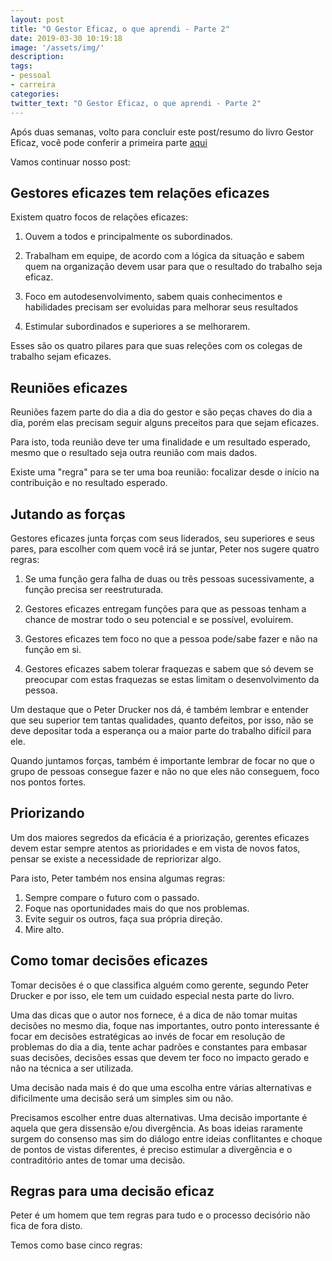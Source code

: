 ```yaml
---
layout: post
title: "O Gestor Eficaz, o que aprendi - Parte 2"
date: 2019-03-30 10:19:18
image: '/assets/img/'
description:
tags:
- pessoal
- carreira
categories:
twitter_text: "O Gestor Eficaz, o que aprendi - Parte 2"
---
```


Após duas semanas, volto para concluir este post/resumo do livro Gestor Eficaz, você pode conferir a primeira parte [aqui](https://caio.dev/gestor-eficaz/)

Vamos continuar nosso post:

## Gestores eficazes tem relações eficazes

Existem quatro focos de relações eficazes:

1. Ouvem a todos e principalmente os subordinados.

2. Trabalham em equipe, de acordo com a lógica da situação e sabem quem na organização devem usar para que o resultado do trabalho seja eficaz.

3. Foco em autodesenvolvimento, sabem quais conhecimentos e habilidades precisam ser evoluidas para melhorar seus resultados

4. Estimular subordinados e superiores a se melhorarem.

Esses são os quatro pilares para que suas releções com os colegas de trabalho sejam eficazes.

## Reuniões eficazes

Reuniões fazem parte do dia a dia do gestor e são peças chaves do dia a dia, porém elas precisam seguir alguns preceitos para que sejam eficazes.

Para isto, toda reunião deve ter uma finalidade e um resultado esperado, mesmo que o resultado seja outra reunião com mais dados.

Existe uma "regra" para se ter uma boa reunião: focalizar desde o início na contribuição e no resultado esperado.

## Jutando as forças

Gestores eficazes junta forças com seus liderados, seu superiores e seus pares, para escolher com quem você irá se juntar, Peter nos sugere quatro regras:

1. Se uma função gera falha de duas ou três pessoas sucessivamente, a função precisa ser reestruturada.

2. Gestores eficazes entregam funções para que as pessoas tenham a chance de mostrar todo o seu potencial e se possível, evoluirem.

3. Gestores eficazes tem foco no que a pessoa pode/sabe fazer e não na função em si.

4. Gestores eficazes sabem tolerar fraquezas e sabem que só devem se preocupar com estas fraquezas se estas limitam o desenvolvimento da pessoa.

Um destaque que o Peter Drucker nos dá, é também lembrar e entender que seu superior tem tantas qualidades, quanto defeitos, por isso, não se deve depositar toda a esperança ou a maior parte do trabalho difícil para ele.

Quando juntamos forças, também é importante lembrar de focar no que o grupo de pessoas consegue fazer e não no que eles não conseguem, foco nos pontos fortes.

## Priorizando

Um dos maiores segredos da eficácia é a priorização, gerentes eficazes devem estar sempre atentos as prioridades e em vista de novos fatos, pensar se existe a necessidade de repriorizar algo.

Para isto, Peter também nos ensina algumas regras:

1. Sempre compare o futuro com o passado.
2. Foque nas oportunidades mais do que nos problemas.
3. Evite seguir os outros, faça sua própria direção.
4. Mire alto.

## Como tomar decisões eficazes

Tomar decisões é o que classifica alguém como gerente, segundo Peter Drucker e por isso, ele tem um cuidado especial nesta parte do livro.

Uma das dicas que o autor nos fornece, é a dica de não tomar muitas decisões no mesmo dia, foque nas importantes, outro ponto interessante é focar em decisões estratégicas ao invés de focar em resolução de problemas do dia a dia, tente achar padrões e constantes para embasar suas decisões, decisões essas que devem ter foco no impacto gerado e não na técnica a ser utilizada.

Uma decisão nada mais é do que uma escolha entre várias alternativas e dificilmente uma decisão será um simples sim ou não.

Precisamos escolher entre duas alternativas. Uma decisão importante é aquela que gera dissensão e/ou divergência. As boas ideias raramente surgem do consenso mas sim do diálogo entre ideias conflitantes e choque de pontos de vistas diferentes, é preciso estimular a divergência e o contraditório antes de tomar uma decisão.

## Regras para uma decisão eficaz

Peter é um homem que tem regras para tudo e o processo decisório não fica de fora disto.

Temos como base cinco regras: